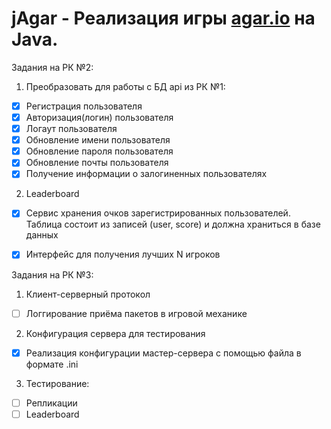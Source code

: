 # jAgar - Реализация игры [agar.io](http://agar.io/) на Java. 

Задания на РК №2:
 
1. Преобразовать для работы с БД api из РК №1:
 - [x] Регистрация пользователя
 - [x] Авторизация(логин) пользователя
 - [x] Логаут пользователя
 - [x] Обновление имени пользователя
 - [x] Обновление пароля пользователя
 - [x] Обновление почты пользователя
 - [X] Получение информации о залогиненных пользователях
 
2. Leaderboard 
 - [X] Сервис хранения очков зарегистрированных пользователей. Таблица состоит из записей (user, score) и должна храниться в базе данных
 - [X] Интерфейс для получения лучших N игроков
 
 
Задания на РК №3:
 
1. Клиент-серверный протокол
 - [ ] Логгирование приёма пакетов в игровой механике
 
2. Конфигурация сервера для тестирования
 - [x] Реализация конфигурации мастер-сервера с помощью файла в формате .ini
 
3. Тестирование:
 - [ ] Репликации
 - [ ] Leaderboard
